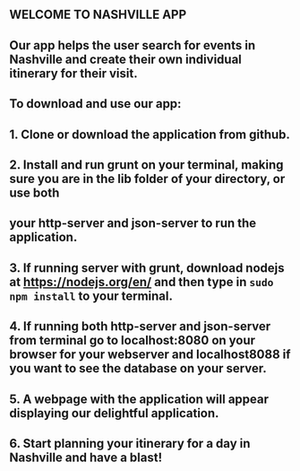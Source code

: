 ## WELCOME TO NASHVILLE APP

## Our app helps the user search for events in Nashville and create their own individual itinerary for their visit.

## To download and use our app:

## 1. Clone or download the application from github.

## 2. Install and run grunt on your terminal, making sure you are in the lib folder of your directory, or use both 
## your http-server and json-server to run the application.

## 3. If running server with grunt, download nodejs at  https://nodejs.org/en/ and then type in `sudo npm install` to your terminal.

## 4. If running both http-server and json-server from terminal go to localhost:8080 on your browser for your webserver and localhost8088 if you want to see the database on your server.

## 5. A webpage with the application will appear displaying our delightful application.

## 6. Start planning your itinerary for a day in Nashville and have a blast!